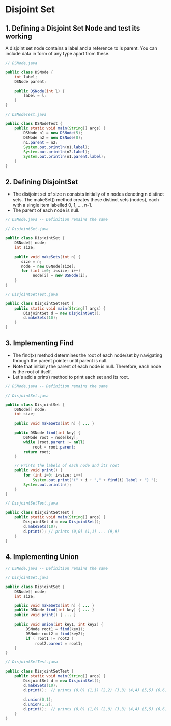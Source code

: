 # Disjoint Set

## 1. Defining a Disjoint Set Node and test its working

A disjoint set node contains a label and a reference to is parent. You can include data in form of any type apart from these.

``` java
// DSNode.java

public class DSNode {
    int label;
    DSNode parent;

    public DSNode(int l) {
        label = l;
    }
}
```

``` java
// DSNodeTest.java

public class DSNodeTest {
    public static void main(String[] args) {
        DSNode n1 = new DSNode(5);
        DSNode n2 = new DSNode(8);
        n1.parent = n2;
        System.out.println(n1.label);
        System.out.println(n2.label);
        System.out.println(n1.parent.label);
    }
}
```

## 2. Defining DisjointSet

  - The distjoint set of size n consists initially of n nodes denoting n distinct sets. The makeSet() method creates these distinct sets (nodes), each with a single item labelled 0, 1, ..., n-1. 
  - The parent of each node is null.

``` java
// DSNode.java -- Definition remains the same
```

``` java
// DisjointSet.java

public class DisjointSet {
    DSNode[] node;
    int size;

    public void makeSets(int n) {
       size = n;
       node = new DSNode[size];
       for (int i=0; i<size; i++)
            node[i] = new DSNode(i);
    }
}
```

``` java
// DisjointSetTest.java

public class DisjointSetTest {
    public static void main(String[] args) {
        DisjointSet d = new DisjointSet();
        d.makeSets(10);
    }
}
```


## 3. Implementing Find

  - The find(x) method determines the root of each node/set by navigating through the parent pointer until parent is null. 
  - Note that initially the parent of each node is null. Therefore, each node is the root of itself. 
  - Let's add a print() method to print each set and its root.

``` java
// DSNode.java -- Definition remains the same
```

``` java
// DisjointSet.java

public class DisjointSet {
    DSNode[] node;
    int size;

    public void makeSets(int n) { ... }
    
    public DSNode find(int key) {
        DSNode root = node[key];
        while (root.parent != null)
            root = root.parent;
        return root;
    }

    // Prints the labels of each node and its root
    public void print() {
        for (int i=0; i<size; i++)
            System.out.print("(" + i + "," + find(i).label + ") ");
        System.out.println();
    }
}
```

``` java
// DisjointSetTest.java

public class DisjointSetTest {
    public static void main(String[] args) {
        DisjointSet d = new DisjointSet();
        d.makeSets(10);
        d.print(); // prints (0,0) (1,1) ... (9,9)
    }
}
```

## 4. Implementing Union

``` java
// DSNode.java -- Definition remains the same
```

``` java
// DisjointSet.java

public class DisjointSet {
    DSNode[] node;
    int size;

    public void makeSets(int n) { ... }
    public DSNode find(int key) { ... }
    public void print() { ... }
    
    public void union(int key1, int key2) {
         DSNode root1 = find(key1);
         DSNode root2 = find(key2);
         if ( root1 != root2 )
             root2.parent = root1;
    }
}
```

``` java
// DisjointSetTest.java

public class DisjointSetTest {
    public static void main(String[] args) {
        DisjointSet d = new DisjointSet();
        d.makeSets(10);
        d.print();  // prints (0,0) (1,1) (2,2) (3,3) (4,4) (5,5) (6,6) (7,7) (8,8) (9,9)
        
        d.union(0,1);
        d.union(1,2);
        d.print();  // prints (0,0) (1,0) (2,0) (3,3) (4,4) (5,5) (6,6) (7,7) (8,8) (9,9)
    }
}
```
